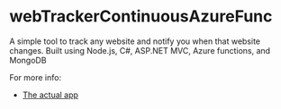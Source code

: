 # webTrackerContinuousAzureFunc
A simple tool to track any website and notify you when that website changes. Built using Node.js, C#, ASP.NET MVC, Azure functions, and MongoDB

For more info:
- [The actual app](https://github.com/jawadjawid/WebTrackerCoreUI)
